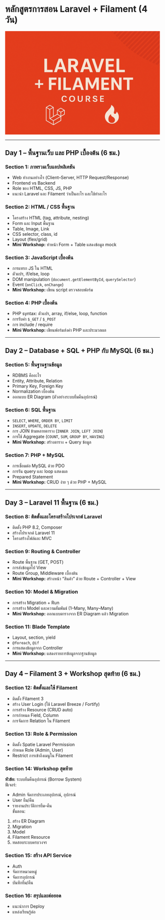 # หลักสูตรการสอน Laravel + Filament (4 วัน)

<img src="img/logo.png" alt="Client–Server Model">

---

## Day 1 – พื้นฐานเว็บ และ PHP เบื้องต้น (6 ชม.)

### Section 1: ภาพรวมเว็บแอปพลิเคชัน
- Web ทำงานอย่างไร (Client–Server, HTTP Request/Response)
- Frontend vs Backend
- Role ของ HTML, CSS, JS, PHP
- แนะนำ Laravel และ Filament ว่าเป็นอะไร และใช้ทำอะไร

### Section 2: HTML / CSS พื้นฐาน
- โครงสร้าง HTML (tag, attribute, nesting)
- Form และ Input พื้นฐาน
- Table, Image, Link
- CSS selector, class, id
- Layout (flex/grid)
- **Mini Workshop:** ทำหน้า Form + Table แสดงข้อมูล mock

### Section 3: JavaScript เบื้องต้น
- การแทรก JS ใน HTML
- ตัวแปร, if/else, loop
- DOM manipulation (`document.getElementById`, `querySelector`)
- Event (`onClick`, `onChange`)
- **Mini Workshop:** เขียน script ตรวจสอบฟอร์ม

### Section 4: PHP เบื้องต้น
- PHP syntax: ตัวแปร, array, if/else, loop, function
- การรับค่า `$_GET` / `$_POST`
- การ include / require
- **Mini Workshop:** เขียนฟอร์มส่งค่า PHP และประมวลผล

---

## Day 2 – Database + SQL + PHP กับ MySQL (6 ชม.)

### Section 5: พื้นฐานฐานข้อมูล
- RDBMS คืออะไร
- Entity, Attribute, Relation
- Primary Key, Foreign Key
- Normalization เบื้องต้น
- ออกแบบ ER Diagram (ตัวอย่างระบบยืมคืนอุปกรณ์)

### Section 6: SQL พื้นฐาน
- `SELECT`, `WHERE`, `ORDER BY`, `LIMIT`
- `INSERT`, `UPDATE`, `DELETE`
- การ JOIN ข้ามหลายตาราง (`INNER JOIN`, `LEFT JOIN`)
- การใช้ Aggregate (`COUNT`, `SUM`, `GROUP BY`, `HAVING`)
- **Mini Workshop:** สร้างตาราง + Query ข้อมูล

### Section 7: PHP + MySQL
- การเชื่อมต่อ MySQL ด้วย PDO
- การรัน query และ loop แสดงผล
- Prepared Statement
- **Mini Workshop:** CRUD ง่าย ๆ ด้วย PHP + MySQL

---

## Day 3 – Laravel 11 พื้นฐาน (6 ชม.)

### Section 8: ติดตั้งและโครงสร้างโปรเจกต์ Laravel
- ติดตั้ง PHP 8.2, Composer
- สร้างโปรเจกต์ Laravel 11
- โครงสร้างไฟล์และ MVC

### Section 9: Routing & Controller
- Route พื้นฐาน (GET, POST)
- การส่งข้อมูลไป View
- Route Group, Middleware เบื้องต้น
- **Mini Workshop:** สร้างหน้า “สินค้า” ด้วย Route + Controller + View

### Section 10: Model & Migration
- การสร้าง Migration + Run
- การสร้าง Model และความสัมพันธ์ (1–Many, Many–Many)
- **Mini Workshop:** ออกแบบตารางจาก ER Diagram แล้ว Migration

### Section 11: Blade Template
- Layout, section, yield
- `@foreach`, `@if`
- การแสดงข้อมูลจาก Controller
- **Mini Workshop:** แสดงรายการข้อมูลจากฐานข้อมูล

---

## Day 4 – Filament 3 + Workshop สุดท้าย (6 ชม.)

### Section 12: ติดตั้งและใช้ Filament
- ติดตั้ง Filament 3
- สร้าง User Login (ใช้ Laravel Breeze / Fortify)
- การสร้าง Resource (CRUD auto)
- การกำหนด Field, Column
- การจัดการ Relation ใน Filament

### Section 13: Role & Permission
- ติดตั้ง Spatie Laravel Permission
- กำหนด Role (Admin, User)
- Restrict การเข้าถึงเมนูใน Filament

### Section 14: Workshop สุดท้าย
**หัวข้อ:** ระบบยืมคืนอุปกรณ์ (Borrow System)  
ฟีเจอร์:
- Admin จัดการประเภทอุปกรณ์, อุปกรณ์
- User ยืม/คืน
- รายงานประวัติการยืม–คืน  
ขั้นตอน:
1. สร้าง ER Diagram
2. Migration
3. Model
4. Filament Resource
5. ทดสอบระบบครบวงจร

### Section 15: สร้าง API Service 
- Auth
- จัดการหมวดหมู่
- จัดการอุปกรณ์
- บันทึกยืม/คืน

### Section 16: สรุปและต่อยอด
- แนะนำการ Deploy
- แหล่งเรียนรู้ต่อ
